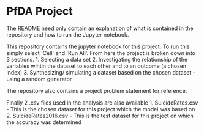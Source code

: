 # PfDA Project
The README need only contain an explanation
of what is contained in the repository and how to run the Jupyter notebook.

This repository contains the jupyter notebook for this project. To run this simply select 'Cell' and 'Run All'. From here the project is broken down into 3 sections. 
    1. Selecting a data set
    2. Investigating the relationship of the variables wihtin the dataset to each other and to an outcome (a chosen index)
    3. Synthesizing/ simulating a dataset based on the chosen dataset - using a random generator
    
The repository also contains a project problem statement for reference.

Finally 2 .csv files used in the analysis are also available
    1. SuicideRates.csv - This is the chosen dataset for this project which the model was based on
    2. SuicideRates2016.csv - This is the test dataset for this project on which the accuracy was determined